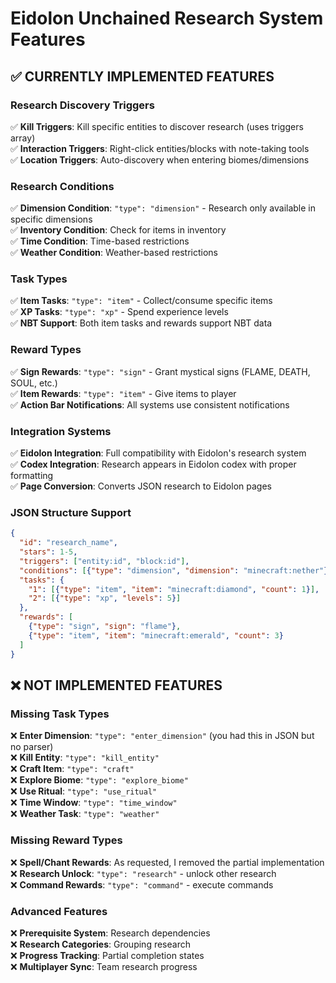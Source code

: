 # Eidolon Unchained Research System Features

## ✅ CURRENTLY IMPLEMENTED FEATURES

### Research Discovery Triggers
✅ **Kill Triggers**: Kill specific entities to discover research (uses triggers array)  
✅ **Interaction Triggers**: Right-click entities/blocks with note-taking tools  
✅ **Location Triggers**: Auto-discovery when entering biomes/dimensions  

### Research Conditions
✅ **Dimension Condition**: `"type": "dimension"` - Research only available in specific dimensions  
✅ **Inventory Condition**: Check for items in inventory  
✅ **Time Condition**: Time-based restrictions  
✅ **Weather Condition**: Weather-based restrictions  

### Task Types
✅ **Item Tasks**: `"type": "item"` - Collect/consume specific items  
✅ **XP Tasks**: `"type": "xp"` - Spend experience levels  
✅ **NBT Support**: Both item tasks and rewards support NBT data  

### Reward Types
✅ **Sign Rewards**: `"type": "sign"` - Grant mystical signs (FLAME, DEATH, SOUL, etc.)  
✅ **Item Rewards**: `"type": "item"` - Give items to player  
✅ **Action Bar Notifications**: All systems use consistent notifications  

### Integration Systems
✅ **Eidolon Integration**: Full compatibility with Eidolon's research system  
✅ **Codex Integration**: Research appears in Eidolon codex with proper formatting  
✅ **Page Conversion**: Converts JSON research to Eidolon pages  

### JSON Structure Support

```json
{
  "id": "research_name",
  "stars": 1-5,
  "triggers": ["entity:id", "block:id"],
  "conditions": [{"type": "dimension", "dimension": "minecraft:nether"}],
  "tasks": {
    "1": [{"type": "item", "item": "minecraft:diamond", "count": 1}],
    "2": [{"type": "xp", "levels": 5}]
  },
  "rewards": [
    {"type": "sign", "sign": "flame"},
    {"type": "item", "item": "minecraft:emerald", "count": 3}
  ]
}
```

## ❌ NOT IMPLEMENTED FEATURES

### Missing Task Types
❌ **Enter Dimension**: `"type": "enter_dimension"` (you had this in JSON but no parser)  
❌ **Kill Entity**: `"type": "kill_entity"`  
❌ **Craft Item**: `"type": "craft"`  
❌ **Explore Biome**: `"type": "explore_biome"`  
❌ **Use Ritual**: `"type": "use_ritual"`  
❌ **Time Window**: `"type": "time_window"`  
❌ **Weather Task**: `"type": "weather"`  

### Missing Reward Types
❌ **Spell/Chant Rewards**: As requested, I removed the partial implementation  
❌ **Research Unlock**: `"type": "research"` - unlock other research  
❌ **Command Rewards**: `"type": "command"` - execute commands  

### Advanced Features
❌ **Prerequisite System**: Research dependencies  
❌ **Research Categories**: Grouping research  
❌ **Progress Tracking**: Partial completion states  
❌ **Multiplayer Sync**: Team research progress  
